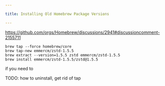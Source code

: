 ```yaml
---

title: Installing Old Homebrew Package Versions

---
```


https://github.com/orgs/Homebrew/discussions/2941#discussioncomment-2155711

```shell
brew tap --force homebrew/core
brew tap-new emmercm/zstd-1.5.5
brew extract --version=1.5.5 zstd emmercm/zstd-1.5.5
brew install emmercm/zstd-1.5.5/zstd@1.5.5
```

if you need to 

TODO: how to uninstall, get rid of tap
<!--stackedit_data:
eyJoaXN0b3J5IjpbLTExMDUwOTQ2ODEsOTk2NTcwMjc0LDE2OD
E3Mzc4MDJdfQ==
-->